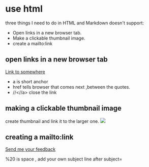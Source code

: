 # use html

three things I need to do in HTML and Markdown doesn't support:

- Open links in a new browser tab.
- Make a clickable thumbnail image.
- create a mailto:link

## open links in a new browser tab

<a href="https://linktosomewhere.com">Link to somewhere</a>

- a is short anchor
- href tells browser that comes next ,between the quotes.
- //<//a> close the link

## making a clickable thumbnail image

create thumbnail and link it to the larger one.
<a href="images/diagram-full.png" target="_blank"><img src="images/diagram-thumb.png" /></a>

## creating a mailto:link

<a href="mailto:you@mail.com?subject=Some%20Feedback">Send me your feedback</a>

\%20 is space , add your own subject line after subject=

